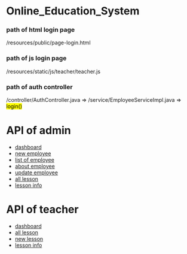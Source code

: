 # Online_Education_System

<h3>path of html login page</h3>
/resources/public/page-login.html

<h3>path of js login page</h3>
/resources/static/js/teacher/teacher.js

<h3>path of auth controller</h3>
/controller/AuthController.java => /service/EmployeeServiceImpl.java => <mark>login()</mark>



<h1>API of admin</h1>
<ul>
  <li><a href="http://localhost:8080/api/admin/dashboard">dashboard</a></li>
 <li><a href="http://localhost:8080/api/admin/add/employee">new employee</a></li>
 <li><a href="http://localhost:8080/api/admin/list/employee">list of employee</a></li>
 <li><a href="http://localhost:8080/api/admin/about/employee/1">about employee</a></li>
 <li><a href="http://localhost:8080/api/admin/edit/employee/2">update employee</a></li>
 <li><a href="http://localhost:8080/api/admin/all/lesson">all lesson</a></li>
 <li><a href="http://localhost:8080/api/admin/lesson/12">lesson info</a></li>
</ul>

<h1>API of teacher</h1>
<ul>
  <li><a href="http://localhost:8080/api/teacher/dashboard">dashboard</a></li>
 <li><a href="http://localhost:8080/api/teacher/all/lesson">all lesson</a></li>
 <li><a href="http://localhost:8080/api/teacher/add/lesson/2">new lesson</a></li>
 <li><a href="http://localhost:8080/api/teacher/lesson/info/12">lesson info</a></li>
</ul>

